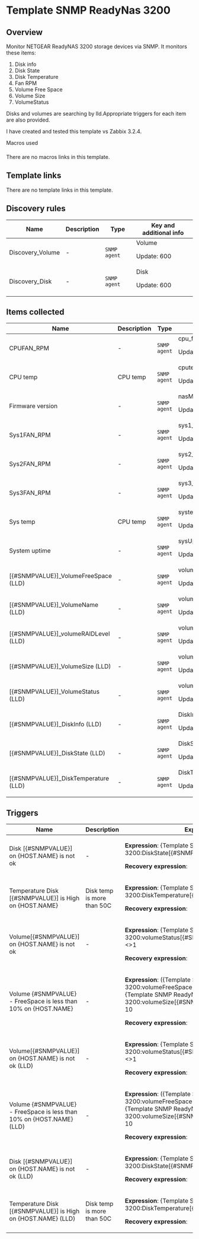# Template SNMP ReadyNas 3200

## Overview

Monitor NETGEAR ReadyNAS 3200 storage devices via SNMP. It monitors these items:


1. Disk info
2. Disk State
3. Disk Temperature
4. Fan RPM
5. Volume Free Space
6. Volume Size
7. VolumeStatus


Disks and volumes are searching by lld.Appropriate triggers for each item are also provided.


I have created and tested this template vs Zabbix 3.2.4. 


<p style="margin: 0px 0px 1.5em; padding: 0px; border: 0px; outline: 0px; vertical-align: baseline; background## Author

Nikolay Kulikov

## Macros used

There are no macros links in this template.

## Template links

There are no template links in this template.

## Discovery rules

|Name|Description|Type|Key and additional info|
|----|-----------|----|----|
|Discovery_Volume|<p>-</p>|`SNMP agent`|Volume<p>Update: 600</p>|
|Discovery_Disk|<p>-</p>|`SNMP agent`|Disk<p>Update: 600</p>|
## Items collected

|Name|Description|Type|Key and additional info|
|----|-----------|----|----|
|CPUFAN_RPM|<p>-</p>|`SNMP agent`|cpu_fan_RPM<p>Update: 30</p>|
|CPU temp|<p>CPU temp</p>|`SNMP agent`|cputemp<p>Update: 30</p>|
|Firmware version|<p>-</p>|`SNMP agent`|nasMgrSoftwareVersion<p>Update: 30</p>|
|Sys1FAN_RPM|<p>-</p>|`SNMP agent`|sys1_fan_RPM<p>Update: 30</p>|
|Sys2FAN_RPM|<p>-</p>|`SNMP agent`|sys2_fan_RPM<p>Update: 30</p>|
|Sys3FAN_RPM|<p>-</p>|`SNMP agent`|sys3_fan_RPM<p>Update: 30</p>|
|Sys temp|<p>CPU temp</p>|`SNMP agent`|systemp<p>Update: 30</p>|
|System uptime|<p>-</p>|`SNMP agent`|sysUptime<p>Update: 30</p>|
|[{#SNMPVALUE}]_VolumeFreeSpace (LLD)|<p>-</p>|`SNMP agent`|volumeFreeSpace[{#SNMPVALUE}]<p>Update: 30</p>|
|[{#SNMPVALUE}]_VolumeName (LLD)|<p>-</p>|`SNMP agent`|volumeName[{#SNMPVALUE}]<p>Update: 30</p>|
|[{#SNMPVALUE}]_volumeRAIDLevel (LLD)|<p>-</p>|`SNMP agent`|volumeRAIDLevel[{#SNMPVALUE}]<p>Update: 30</p>|
|[{#SNMPVALUE}]_VolumeSize (LLD)|<p>-</p>|`SNMP agent`|volumeSize[{#SNMPVALUE}]<p>Update: 30</p>|
|[{#SNMPVALUE}]_VolumeStatus (LLD)|<p>-</p>|`SNMP agent`|volumeStatus[{#SNMPVALUE}]<p>Update: 30</p>|
|[{#SNMPVALUE}]_DiskInfo (LLD)|<p>-</p>|`SNMP agent`|DiskInfo[{#SNMPVALUE}]<p>Update: 30</p>|
|[{#SNMPVALUE}]_DiskState (LLD)|<p>-</p>|`SNMP agent`|DiskState[{#SNMPVALUE}]<p>Update: 30</p>|
|[{#SNMPVALUE}]_DiskTemperature (LLD)|<p>-</p>|`SNMP agent`|DiskTemperature[{#SNMPVALUE}]<p>Update: 30</p>|
## Triggers

|Name|Description|Expression|Priority|
|----|-----------|----------|--------|
|Disk [{#SNMPVALUE}] on {HOST.NAME} is not ok|<p>-</p>|<p>**Expression**: {Template SNMP ReadyNas 3200:DiskState[{#SNMPVALUE}].regexp("(ok)")}<>1</p><p>**Recovery expression**: </p>|disaster|
|Temperature Disk [{#SNMPVALUE}] is High on {HOST.NAME}|<p>Disk temp is more than 50C</p>|<p>**Expression**: {Template SNMP ReadyNas 3200:DiskTemperature[{#SNMPVALUE}].last(0)}>122</p><p>**Recovery expression**: </p>|high|
|Volume[{#SNMPVALUE}] on {HOST.NAME} is not ok|<p>-</p>|<p>**Expression**: {Template SNMP ReadyNas 3200:volumeStatus[{#SNMPVALUE}].regexp("(ok)")}<>1</p><p>**Recovery expression**: </p>|disaster|
|Volume {#SNMPVALUE} - FreeSpace is less than 10% on {HOST.NAME}|<p>-</p>|<p>**Expression**: ({Template SNMP ReadyNas 3200:volumeFreeSpace[{#SNMPVALUE}].last()} / {Template SNMP ReadyNas 3200:volumeSize[{#SNMPVALUE}].last()} * 100) < 10</p><p>**Recovery expression**: </p>|high|
|Volume[{#SNMPVALUE}] on {HOST.NAME} is not ok (LLD)|<p>-</p>|<p>**Expression**: {Template SNMP ReadyNas 3200:volumeStatus[{#SNMPVALUE}].regexp("(ok)")}<>1</p><p>**Recovery expression**: </p>|disaster|
|Volume {#SNMPVALUE} - FreeSpace is less than 10% on {HOST.NAME} (LLD)|<p>-</p>|<p>**Expression**: ({Template SNMP ReadyNas 3200:volumeFreeSpace[{#SNMPVALUE}].last()} / {Template SNMP ReadyNas 3200:volumeSize[{#SNMPVALUE}].last()} * 100) < 10</p><p>**Recovery expression**: </p>|high|
|Disk [{#SNMPVALUE}] on {HOST.NAME} is not ok (LLD)|<p>-</p>|<p>**Expression**: {Template SNMP ReadyNas 3200:DiskState[{#SNMPVALUE}].regexp("(ok)")}<>1</p><p>**Recovery expression**: </p>|disaster|
|Temperature Disk [{#SNMPVALUE}] is High on {HOST.NAME} (LLD)|<p>Disk temp is more than 50C</p>|<p>**Expression**: {Template SNMP ReadyNas 3200:DiskTemperature[{#SNMPVALUE}].last(0)}>122</p><p>**Recovery expression**: </p>|high|
